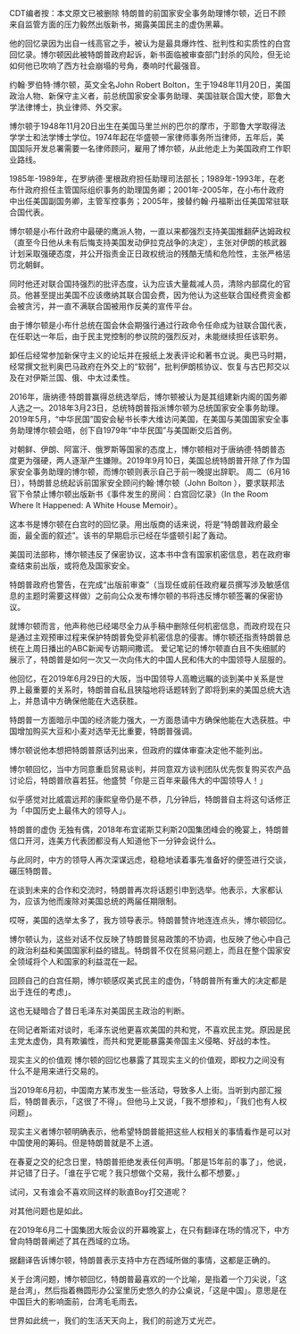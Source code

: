 CDT编者按：本文原文已被删除 特朗普的前国家安全事务助理博尔顿，近日不顾来自监管方面的压力毅然出版新书，揭露美国民主的虚伪黑幕。

他的回忆录因为出自一线高官之手，被认为是最具爆炸性、批判性和实质性的白宫回忆录。博尔顿因此被特朗普政府起诉，新书面临被审查部门封杀的风险，但无论如何他已吹响了西方社会崩塌的号角，奏响时代最强音。

约翰·罗伯特·博尔顿，英文全名John Robert Bolton，生于1948年11月20日，美国政治人物、新保守主义者，前总统国家安全事务助理、美国驻联合国大使，耶鲁大学法律博士，执业律师、外交家。

博尔顿于1948年11月20日出生在美国马里兰州的巴尔的摩市，于耶鲁大学取得法学学士和法学博士学位。1974年起在华盛顿一家律师事务所当律师，五年后，美国国际开发总署需要一名律师顾问，雇用了博尔顿，从此他走上为美国政府工作职业路线。

1985年-1989年，在罗纳德·里根政府担任助理司法部长；1989年-1993年，在老布什政府担任主管国际组织事务的助理国务卿；2001年-2005年，在小布什政府中出任美国副国务卿，主管军控事务；2005年，接替约翰·丹福斯出任美国常驻联合国代表。

博尔顿是小布什政府中最硬的鹰派人物，一直以来都强烈支持美国推翻萨达姆政权（直至今日他从未有后悔支持美国发动伊拉克战争的决定），主张对伊朗的核武器计划采取强硬态度，并公开指责金正日政权统治的残酷无情和危险性，主张严格惩罚北朝鲜。

同时他还对联合国持强烈的批评态度，认为应该大量裁减人员，清除内部腐化的官员。他甚至提出美国不应该缴纳其联合国会费，因为他认为这些联合国经费资金都会被贪污，并一直不满联合国被用作反美的宣传平台。

由于博尔顿是小布什总统在国会休会期强行通过行政命令任命成为驻联合国代表，在任职达一年后，由于民主党控制的参议院的强烈反对，未能继续担任该职务。

卸任后经常参加新保守主义的论坛并在报纸上发表评论和著书立说。奥巴马时期，经常撰文批判奥巴马政府在外交上的“软弱”，批判伊朗核协议、恢复与古巴邦交以及在对伊斯兰国、俄、中太过柔性。

2016年，唐纳德·特朗普赢得总统选举后，博尔顿被认为是其组建新内阁的国务卿人选之一。2018年3月23日，总统特朗普指派博尔顿为总统国家安全事务助理。2019年5月，“中华民国”国安会秘书长李大维访问美国，在美国与美国国家安全事务助理博尔顿会晤，创下自1979年“中华民国”与美国断交后首例。

对朝鲜、伊朗、阿富汗、俄罗斯等国家的态度上，博尔顿相对于唐纳德·特朗普态度更为强硬，两人逐渐产生嫌隙。2019年9月10日，美国总统特朗普开除了作为国家安全事务助理的博尔顿，而博尔顿则表示自己于前一晚提出辞职。 周二（6月16日），特朗普总统起诉前国家安全顾问约翰·博尔顿（John Bolton ），要求联邦法官下令禁止博尔顿出版新书《事件发生的房间：白宫回忆录》（In the Room Where It Happened: A White House Memoir）。

这本书是博尔顿在白宫时的回忆录。用出版商的话来说，将是“特朗普政府最全面，最全面的叙述”。该书的早期启示已经在华盛顿引起了轰动。

美国司法部称，博尔顿违反了保密协议，这本书中含有国家机密信息，若在政府审查结束前出版，或将危及国家安全。

特朗普政府也警告，在完成“出版前审查”（当现任或前任政府雇员撰写涉及敏感信息的主题时需要这样做）之前向公众发布博尔顿的书将违反博尔顿签署的保密协议。

就博尔顿而言，他声称他已经竭尽全力从手稿中删除任何机密信息，而政府现在只是通过主观预审过程来保护特朗普免受非机密信息的侵害。博尔顿还指责特朗普总统在上周日播出的ABC新闻专访期间撒谎。 爱记笔记的博尔顿直白且不失细腻的展示了，特朗普是如何一次又一次向伟大的中国人民和伟大的中国领导人屈服的。

他回忆，在2019年6月29日的大阪，当中国领导人高瞻远瞩的谈到美中关系是世界上最重要的关系时，特朗普自私且狭隘地将话题转到了即将到来的美国总统大选上，并恳请中方确保他能在大选获胜。

特朗普一方面暗示中国的经济能力强大，一方面恳请中方确保他能在大选获胜。中国增加购买大豆和小麦对选举无比重要，特朗普强调。

博尔顿说他本想把特朗普原话列出来，但政府的媒体审查决定他不能列出。

博尔顿回忆，当中方同意重启贸易谈判，并同意双方谈判团队优先恢复购买农产品讨论后，特朗普欣喜若狂。他盛赞「你是三百年来最伟大的中国领导人！」

似乎感觉对比威震远邦的康熙皇帝仍是不恭，几分钟后，特朗普自主将这句话修正为「中国历史上最伟大的领导人」。

特朗普的虚伪 无独有偶，2018年布宜诺斯艾利斯20国集团峰会的晚宴上，特朗普信口开河，连美方代表团都没有人知道他下一分钟会说什么。

与此同时，中方的领导人再次深谋远虑，稳稳地读着事先准备好的便签进行交谈，碾压特朗普。

在谈到未来的合作和交流时，特朗普再次将话题引申到选举。他表示，大家都认为，应该为他而废除对美国总统的两届任期限制。

哎呀，美国的选举太多了，我方领导表示。特朗普赞许地连连点头，博尔顿回忆。

博尔顿认为，这些对话不仅反映了特朗普贸易政策的不协调，也反映了他心中自己的政治利益和美国国家利益的错乱。特朗普不仅在贸易问题上，而且在整个国家安全领域将个人和国家的利益混在一起。

回顾自己的白宫任期，博尔顿感叹美式民主的虚伪，「特朗普所有重大的决定都是出于连任的考虑」。

这也无疑暗合了昔日毛泽东对美国民主政治的判断。

在同记者斯诺对谈时，毛泽东说他更喜欢美国的共和党，不喜欢民主党。原因是民主党太虚伪，具有欺骗性，而共和党更能暴露美帝国主义侵略、好战的本性。

现实主义的价值观 博尔顿的回忆也暴露了其现实主义的价值观，即权力之间没有什么不是用来进行交易的。

当2019年6月初，中国南方某市发生一些活动，导致多人上街。当听到内部汇报后，特朗普表示，「这很了不得」。但他马上又说，「我不想掺和」，「我们也有人权问题」。

现实主义者博尔顿明确表示，他希望特朗普能把这些人权相关的事情看作是可以对中国使用的筹码。但是特朗普就是不上道。

在春夏之交的纪念日里，特朗普拒绝发表任何声明。「那是15年前的事了」，他说，并记错了日子。「谁在乎它呢？我只想做个交易，我什么都不想要。」

试问，又有谁会不喜欢同这样的耿直Boy打交道呢？

对其他问题也是如此。

在2019年6月二十国集团大阪会议的开幕晚宴上，在只有翻译在场的情况下，中方曾向特朗普阐述了其在西域的立场。

据翻译告诉博尔顿，特朗普表示支持中方在西域所做的事情，这都是正确的。

关于台湾问题，博尔顿回忆，特朗普最喜欢的一个比喻，是指着一个刀尖说，「这是台湾」，然后指着椭圆形办公室里历史悠久的办公桌说，「这是中国」。意思是在中国巨大的影响面前，台湾毛毛雨去。

世界如此统一，我们的生活天天向上，我们的前途万丈光芒。 



